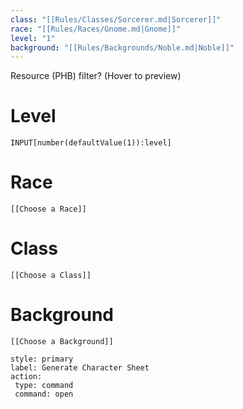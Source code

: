 ```yaml
---
class: "[[Rules/Classes/Sorcerer.md|Sorcerer]]"
race: "[[Rules/Races/Gnome.md|Gnome]]"
level: "1"
background: "[[Rules/Backgrounds/Noble.md|Noble]]"
---
```

Resource (PHB) filter?
(Hover to preview)
# Level
```meta-bind
INPUT[number(defaultValue(1)):level]
```

# Race
```meta-bind-embed
[[Choose a Race]]
```


# Class
```meta-bind-embed
[[Choose a Class]]
```



# Background
```meta-bind-embed
[[Choose a Background]]
```





```meta-bind-button
style: primary
label: Generate Character Sheet
action:
 type: command
 command: open
```









